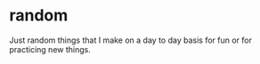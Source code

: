 # random
Just random things that I make on a day to day basis for fun or for practicing new things.
